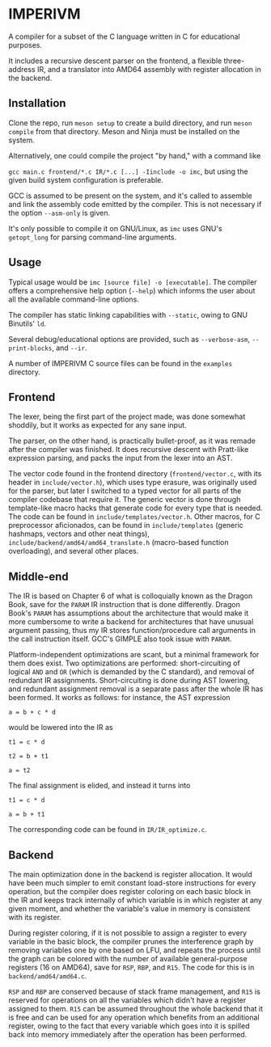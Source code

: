 # IMPERIVM

A compiler for a subset of the C language written in C for educational purposes.

It includes a recursive descent parser on the frontend, a flexible three-address IR, and a translator into AMD64 assembly with register allocation in the backend.

## Installation
Clone the repo, run `meson setup` to create a build directory, and run `meson compile` from that directory.
Meson and Ninja must be installed on the system.

Alternatively, one could compile the project "by hand," with a command like 

`gcc main.c frontend/*.c IR/*.c [...] -Iinclude -o imc`, but using the given build system configuration is preferable.

GCC is assumed to be present on the system, and it's called to assemble and link the assembly code emitted by the compiler. This is not necessary if the option `--asm-only` is given.

It's only possible to compile it on GNU/Linux, as `imc` uses GNU's `getopt_long` for parsing command-line arguments.

## Usage
Typical usage would be `imc [source file] -o [executable]`. The compiler offers a comprehensive help option (`--help`) which informs the user about all the available command-line options.

The compiler has static linking capabilities with `--static`, owing to GNU Binutils' `ld`.

Several debug/educational options are provided, such as `--verbose-asm`, `--print-blocks`, and `--ir`.

A number of IMPERIVM C source files can be found in the `examples` directory.

## Frontend
The lexer, being the first part of the project made, was done somewhat shoddily, but it works as expected for any sane input.

The parser, on the other hand, is practically bullet-proof, as it was remade after the compiler was finished. It does recursive descent with Pratt-like expression parsing, and packs the input from the lexer into an AST.

The vector code found in the frontend directory (`frontend/vector.c`, with its header in `include/vector.h`), which uses type erasure, was originally used for the parser, but later I switched to a typed vector for all parts of the compiler codebase that require it. The generic vector is done through template-like macro hacks that generate code for every type that is needed. The code can be found in `include/templates/vector.h`. Other macros, for C preprocessor aficionados, can be found in `include/templates` (generic hashmaps, vectors and other neat things), `include/backend/amd64/amd64_translate.h` (macro-based function overloading), and several other places.

## Middle-end
The IR is based on Chapter 6 of what is colloquially known as the Dragon Book, save for the `PARAM` IR instruction that is done differently. Dragon Book's `PARAM` has assumptions about the architecture that would make it more cumbersome to write a backend for architectures that have unusual argument passing, thus my IR stores function/procedure call arguments in the call instruction itself. GCC's GIMPLE also took issue with `PARAM`.

Platform-independent optimizations are scant, but a minimal framework for them does exist. Two optimizations are performed: short-circuiting of logical `AND` and `OR` (which is demanded by the C standard), and removal of redundant IR assignments. Short-circuiting is done during AST lowering, and redundant assignment removal is a separate pass after the whole IR has been formed. It works as follows: for instance, the AST expression

`a = b + c * d`

would be lowered into the IR as

`t1 = c * d`

`t2 = b + t1`

`a = t2`

The final assignment is elided, and instead it turns into

`t1 = c * d`

`a = b + t1`

The corresponding code can be found in `IR/IR_optimize.c`.

## Backend
The main optimization done in the backend is register allocation. It would have been much simpler to emit constant load-store instructions for every operation, but the compiler does register coloring on each basic block in the IR and keeps track internally of which variable is in which register at any given moment, and whether the variable's value in memory is consistent with its register.

During register coloring, if it is not possible to assign a register to every variable in the basic block, the compiler prunes the interference graph by removing variables one by one based on LFU, and repeats the process until the graph can be colored with the number of available general-purpose registers (16 on AMD64), save for `RSP`, `RBP`, and `R15`. The code for this is in `backend/amd64/amd64.c`.

`RSP` and `RBP` are conserved because of stack frame management, and `R15` is reserved for operations on all the variables which didn't have a register assigned to them. `R15` can be assumed throughout the whole backend that it is free and can be used for any operation which benefits from an additional register, owing to the fact that every variable which goes into it is spilled back into memory immediately after the operation has been performed.
